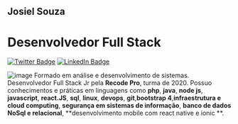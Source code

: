 ## Josiel Souza

# Desenvolvedor Full Stack
  


[![Twitter Badge](https://img.shields.io/badge/-@josielsouzadej1-6495ED?style=flat-square&labelColor=6495ED&logo=twitter&logoColor=white&link=https://twitter.com/josielsouzadej1)](https://twitter.com/josielsouzadej1)
[![LinkedIn Badge](https://img.shields.io/badge/-Josielsouza-6495ED?style=flat-square&labelColor=6495ED&logo=linkedin&logoColor=white&link=https://www.linkedin.com/in/josiel-souza/)](https://www.linkedin.com/in/josiel-souza/)

![image](https://user-images.githubusercontent.com/39929715/110889762-8539db00-82cd-11eb-9b79-58c1bcbf260c.png) Formado em análise e desenvolvimento de sistemas.
Desenvolvedor Full Stack Jr pela **Recode Pro**, turma de 2020.
Possuo conhecimentos e práticas em linguagens como **php**, **java**, **node js**, **javascript**, **react.JS**, **sql**, **linux**, **devops**, **git**,**bootstrap 4**,**infraestrutura e cloud computing**, **segurança em sistemas de informação**, **banco de dados NoSql e relacional**, **desenvolvimento mobile com react native e ionic **.

